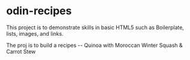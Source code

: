 # odin-recipes
This project is to demonstrate skills in basic HTML5 such as Boilerplate, lists, images, and links. 

The proj is to build a recipes -- Quinoa with Moroccan Winter Squash & Carrot Stew
